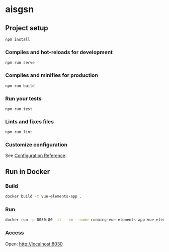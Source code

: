 # aisgsn

## Project setup
```
npm install
```

### Compiles and hot-reloads for development
```
npm run serve
```

### Compiles and minifies for production
```
npm run build
```

### Run your tests
```
npm run test
```

### Lints and fixes files
```
npm run lint
```

### Customize configuration
See [Configuration Reference](https://cli.vuejs.org/config/).

## Run in Docker

### Build
```bash
docker build -t vue-elements-app .
```

### Run
```bash
docker run -p 8030:80 -it --rm --name running-vue-elements-app vue-elements-app
```
### Access

Open: [http://localhost:8030](http://localhost:8030)
